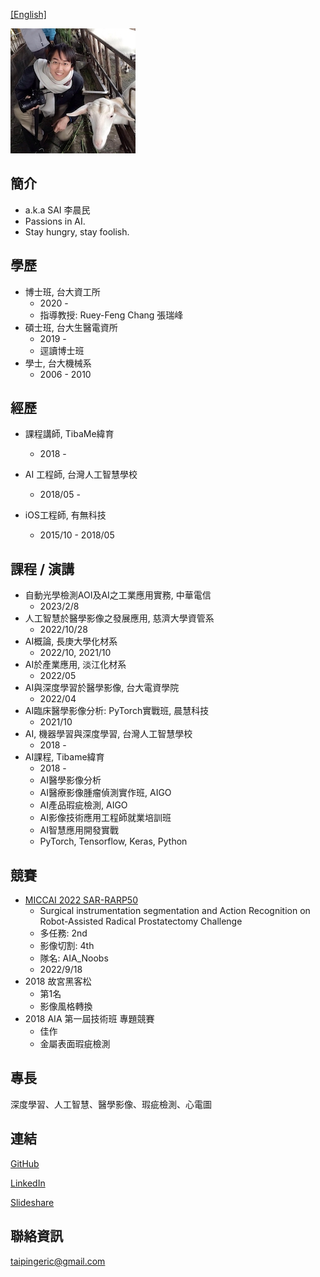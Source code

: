 [[English]](https://taipingeric.github.io/)

![image](https://raw.githubusercontent.com/taipingeric/taipingeric.github.io/master/assets/FB.jpg)

## 簡介
  * a.k.a SAI 李晨民
  * Passions in AI.
  * Stay hungry, stay foolish.

## 學歷

* 博士班, 台大資工所
  * 2020 -
  * 指導教授: Ruey-Feng Chang 張瑞峰
* 碩士班, 台大生醫電資所
  *   2019 -
  *  逕讀博士班
* 學士, 台大機械系
  *   2006 - 2010

## 經歷

* 課程講師, TibaMe緯育
    *   2018 -

* AI 工程師, 台灣人工智慧學校
  * 2018/05 -

* iOS工程師, 有無科技
  * 2015/10 - 2018/05

## 課程 / 演講
* 自動光學檢測AOI及AI之工業應用實務, 中華電信
  * 2023/2/8
* 人工智慧於醫學影像之發展應用, 慈濟大學資管系
  * 2022/10/28
* AI概論, 長庚大學化材系
  * 2022/10, 2021/10
* AI於產業應用, 淡江化材系
  * 2022/05
* AI與深度學習於醫學影像, 台大電資學院
  * 2022/04 
* AI臨床醫學影像分析: PyTorch實戰班, 晨慧科技
  * 2021/10
* AI, 機器學習與深度學習, 台灣人工智慧學校
  * 2018 -
* AI課程, Tibame緯育
  * 2018 - 
  * AI醫學影像分析
  * AI醫療影像腫瘤偵測實作班, AIGO
  * AI產品瑕疵檢測, AIGO
  * AI影像技術應用工程師就業培訓班
  * AI智慧應用開發實戰
  * PyTorch, Tensorflow, Keras, Python

## 競賽

* [MICCAI 2022 SAR-RARP50](https://www.synapse.org/#!Synapse:syn27618412/wiki/619479)
  * Surgical instrumentation segmentation and Action Recognition on Robot-Assisted Radical Prostatectomy Challenge
  * 多任務: 2nd
  * 影像切割: 4th
  * 隊名: AIA_Noobs
  * 2022/9/18
* 2018 故宮黑客松
  * 第1名
  * 影像風格轉換
* 2018 AIA 第一屆技術班 專題競賽
    *  佳作
    *  金屬表面瑕疵檢測

## 專長

深度學習、人工智慧、醫學影像、瑕疵檢測、心電圖

## 連結

[GitHub](https://github.com/taipingeric)

[LinkedIn](https://www.linkedin.com/in/chihyang-li-a883b375/)

[Slideshare](https://www.slideshare.net/ChihyangLi)

## 聯絡資訊

taipingeric@gmail.com
